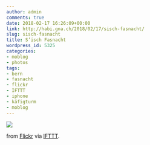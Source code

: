 ```yaml
---
author: admin
comments: true
date: 2018-02-17 16:26:09+00:00
link: http://habi.gna.ch/2018/02/17/sisch-fasnacht/
slug: sisch-fasnacht
title: S’isch Fasnacht
wordpress_id: 5325
categories:
- moblog
- photos
tags:
- bern
- fasnacht
- flickr
- IFTTT
- iphone
- käfigturm
- moblog
---
```


![](https://farm5.staticflickr.com/4723/26445743868_ba24af6f6d_b.jpg)

from [Flickr](https://flic.kr/p/GhVmib) via [IFTTT](https://ifttt.com/?ref=da&site=wordpress).
